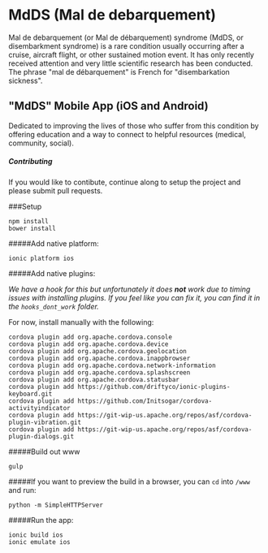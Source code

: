 MdDS (Mal de debarquement)
=====================

Mal de debarquement (or Mal de débarquement) syndrome (MdDS, or disembarkment syndrome) is a rare condition usually occurring after a cruise, aircraft flight, or other sustained motion event. It has only recently received attention and very little scientific research has been conducted. The phrase "mal de débarquement" is French for "disembarkation sickness".

## "MdDS" Mobile App (iOS and Android)

Dedicated to improving the lives of those who suffer from this condition by offering education and a way to connect to helpful resources (medical, community, social).

##### Contributing

If you would like to contibute, continue along to setup the project and please submit pull requests.

###Setup

	npm install
	bower install


#####Add native platform:

    ionic platform ios

#####Add native plugins:

*We have a hook for this but unfortunately it does **not** work due to timing issues with installing plugins.
If you feel like you can fix it, you can find it in the `hooks_dont_work` folder.*

For now, install manually with the following:

    cordova plugin add org.apache.cordova.console
    cordova plugin add org.apache.cordova.device
    cordova plugin add org.apache.cordova.geolocation
    cordova plugin add org.apache.cordova.inappbrowser
    cordova plugin add org.apache.cordova.network-information
    cordova plugin add org.apache.cordova.splashscreen
    cordova plugin add org.apache.cordova.statusbar
    cordova plugin add https://github.com/driftyco/ionic-plugins-keyboard.git
    cordova plugin add https://github.com/Initsogar/cordova-activityindicator
    cordova plugin add https://git-wip-us.apache.org/repos/asf/cordova-plugin-vibration.git
    cordova plugin add https://git-wip-us.apache.org/repos/asf/cordova-plugin-dialogs.git

#####Build out www

    gulp

#####If you want to preview the build in a browser, you can `cd` into `/www` and run:

    python -m SimpleHTTPServer

#####Run the app:

    ionic build ios
    ionic emulate ios



